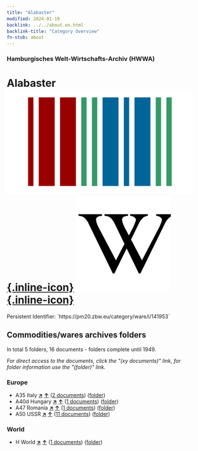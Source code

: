```yaml
---
title: "Alabaster"
modified: 2024-01-19
backlink: ../../about.en.html
backlink-title: "Category Overview"
fn-stub: about
---
```


### Hamburgisches Welt-Wirtschafts-Archiv (HWWA)

# Alabaster &#160; [![Wikidata](/images/Wikidata-logo.svg "Wikidata"){.inline-icon}](http://www.wikidata.org/entity/Q143447) [![Wikipedia](/images/Wikipedia-W.svg "Wikipedia"){.inline-icon}](https://en.wikipedia.org/wiki/Alabaster)

<div class="hint">Persistent Identifier: `https://pm20.zbw.eu/category/ware/i/141953`</div>







## Commodities/wares archives folders







In total 5 folders, 16 documents - folders complete until 1949.

_For direct access to the documents, click the "(xy documents)" link, for folder information use the "(folder)" link._



### Europe

- A35 Italy [**&nearr;**](../../../geo/i/141008/about.en.html "Italy (all folders)") [**&uarr;**](../../../geo/about.en.html#A35 "Country category system") (<a href="https://pm20.zbw.eu/iiifview/folder/wa/141953,141008" title="about: Alabaster : Italy" target="_blank">2 documents</a>) ([folder](../../../../folder/wa/1419xx/141953/1410xx/141008/about.en.html))
- A40d Hungary [**&nearr;**](../../../geo/i/141025/about.en.html "Hungary (all folders)") [**&uarr;**](../../../geo/about.en.html#A40d "Country category system") (<a href="https://pm20.zbw.eu/iiifview/folder/wa/141953,141025" title="about: Alabaster : Hungary" target="_blank">1 documents</a>) ([folder](../../../../folder/wa/1419xx/141953/1410xx/141025/about.en.html))
- A47 Romania [**&nearr;**](../../../geo/i/141040/about.en.html "Romania (all folders)") [**&uarr;**](../../../geo/about.en.html#A47 "Country category system") (<a href="https://pm20.zbw.eu/iiifview/folder/wa/141953,141040" title="about: Alabaster : Romania" target="_blank">1 documents</a>) ([folder](../../../../folder/wa/1419xx/141953/1410xx/141040/about.en.html))
- A50 USSR [**&nearr;**](../../../geo/i/141043/about.en.html "USSR (all folders)") [**&uarr;**](../../../geo/about.en.html#A50 "Country category system") (<a href="https://pm20.zbw.eu/iiifview/folder/wa/141953,141043" title="about: Alabaster : USSR" target="_blank">11 documents</a>) ([folder](../../../../folder/wa/1419xx/141953/1410xx/141043/about.en.html))

### World

- H World [**&nearr;**](../../../geo/i/141728/about.en.html "World (all folders)") [**&uarr;**](../../../geo/about.en.html#H "Country category system") (<a href="https://pm20.zbw.eu/iiifview/folder/wa/141953,141728" title="about: Alabaster : World" target="_blank">1 documents</a>) ([folder](../../../../folder/wa/1419xx/141953/1417xx/141728/about.en.html))



<a id="filmsections" />













